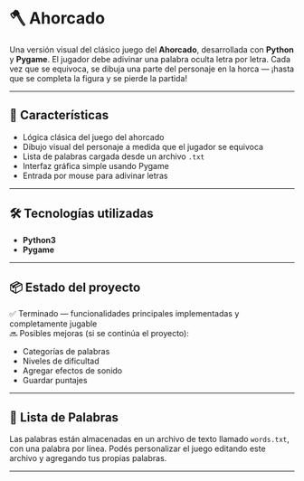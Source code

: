 # 🪓 Ahorcado

Una versión visual del clásico juego del **Ahorcado**, desarrollada con **Python** y **Pygame**. El jugador debe adivinar una palabra oculta letra por letra. Cada vez que se equivoca, se dibuja una parte del personaje en la horca — ¡hasta que se completa la figura y se pierde la partida!

---

## 🚀 Características

- Lógica clásica del juego del ahorcado  
- Dibujo visual del personaje a medida que el jugador se equivoca  
- Lista de palabras cargada desde un archivo `.txt`  
- Interfaz gráfica simple usando Pygame  
- Entrada por mouse para adivinar letras

---

## 🛠️ Tecnologías utilizadas

- **Python3**  
- **Pygame**

---

## 📦 Estado del proyecto

✅ Terminado — funcionalidades principales implementadas y completamente jugable  
🔜 Posibles mejoras (si se continúa el proyecto):  
- Categorías de palabras  
- Niveles de dificultad  
- Agregar efectos de sonido  
- Guardar puntajes

---

## 📁 Lista de Palabras

Las palabras están almacenadas en un archivo de texto llamado `words.txt`, con una palabra por línea. Podés personalizar el juego editando este archivo y agregando tus propias palabras.

---
